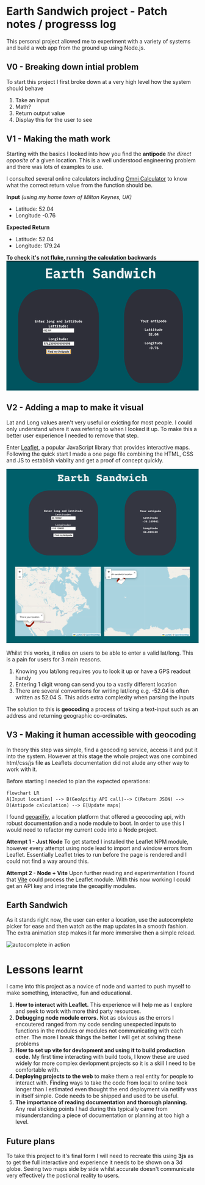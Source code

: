 # Earth Sandwich project - Patch notes / progresss log

This personal project allowed me to experiment with a variety of systems and build a web app from the ground up using Node.js.

## V0 - Breaking down intial problem 
To start this project I first broke down at a very high level how the system should behave

 1. Take an input
 2. Math?
 3. Return output value
 4. Display this for the user to see

## V1 - Making the math work

Starting with the basics I looked into how you find the **antipode** *the direct opposite* of a given location. This is a well understood engineering problem and there was lots of examples to use.

I consulted several online calculators including [Omni Calculator](https://www.omnicalculator.com/other/antipode) to know what the correct return value from the function should be.

**Input** *(using my home town of Milton Keynes, UK)*
 - Latitude: 52.04
 - Longitude -0.76
 
 **Expected Return**
 - Latitude: 52.04 
 - Longitude: 179.24
 
 **To check it's not fluke, running the calculation backwards**
 ![logging it backwards](./WIP_files_for_documentation/V1justlogging.png)
 

## V2 - Adding a map to make it visual

Lat and Long values aren't very useful or exicting for most people. I could only understand where it was refering to when I looked it up. To make this a better user experience I needed to remove that step.

Enter [Leaflet](https://leafletjs.com/), a popular JavaScript library that provides interactive maps. Following the quick start I made a one page file combining the HTML, CSS and JS to establish viablity and get a proof of concept quickly.

![adding a map](./WIP_files_for_documentation/V2addingleaflet.png)

Whilst this works, it relies on users to be able to enter a valid lat/long. This is a pain for users for 3 main reasons.

 1. Knowing you lat/long requires you to look it up or have a GPS readout handy
 2. Entering 1 digit wrong can send you to a vastly different location
 3. There are several conventions for writing lat/long e.g. -52.04 is often written as 52.04 S. This adds extra complexity when parsing the inputs

The solution to this is **geocoding** a process of taking a text-input such as an address and returning geographic co-ordinates.

## V3 - Making it human accessible with geocoding
In theory this step was simple, find a geocoding service, access it and put it into the system. However at this stage the whole project was one combined html/css/js file as Leaflets documentation did not alude any other way to work with it.

Before starting I needed to plan the expected operations:
```mermaid
flowchart LR
A[Input location] --> B(GeoApifiy API call)--> C(Return JSON) --> D(Antipode calculation) --> E[Update maps]
```

I found [geoapifiy](https://www.geoapify.com/), a location platform that offered a geocoding api, with robust documentation and a node module to boot. In order to use this I would need to refactor my current code into a Node project.

**Attempt 1 - Just Node**
To get started I installed the Leaflet NPM module, however every attempt using node lead to import and window errors from Leaflet. Essentially Leaflet tries to run before the page is rendered and I could not find a way around this.

**Attempt 2 - Node + Vite**
Upon further reading and experimentation I found that [Vite](https://vitejs.dev/) could process the Leaflet module. With this now working I could get an API key and integrate the geoapifiy modules.

## Earth Sandwich
As it stands right now, the user can enter a location, use the autocomplete picker for ease and then watch as the map updates in a smooth fashion. The extra animation step makes it far more immersive then a simple reload.

![autocomplete in action](./WIP_files_for_documentation/autocomplete.gif)
# Lessons learnt
I came into this project as a novice of node and wanted to push myself to make something, interactive, fun and educational.

 1. **How to interact with Leaflet.** This experience will help me as I explore and seek to work with more third party resources.
 2. **Debugging node module errors.** Not as obvious as the errors I encoutered ranged from my code sending unexpected inputs to functions in the modules or modules not communicating with each other. The more I break things the better I will get at solving these problems
 3. **How to set up vite for devlopment and using it to build production code.** My first time interacting with build tools, I know these are used widely for more complex devlopment projects so it is a skill I need to be comfortable with.
 4. **Deploying projects to the web** to make them a real entity for people to interact with. Finding ways to take the code from local to online took longer than I estimated even thought the end deployment via netilfy was in itself simple. Code needs to be shipped and used to be useful.
 5. **The importance of reading documentation and thorough planning.** Any real sticking points I had during this typically came from misunderstanding a piece of documentation or planning at too high a level.

## Future plans

To take this project to it's final form I will need to recreate this using **3js** as to get the full interactive and experience it needs to be shown on a 3d globe. Seeing two maps side by side whilst accurate doesn't communicate very effectively the postional reality to users.
